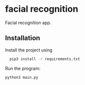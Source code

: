 
# facial recognition

Facial recognition app.


## Installation

Install the project using

```bash
  pip3 install -r requirements.txt
```

Run the program:
```bash
python3 main.py
```
    
